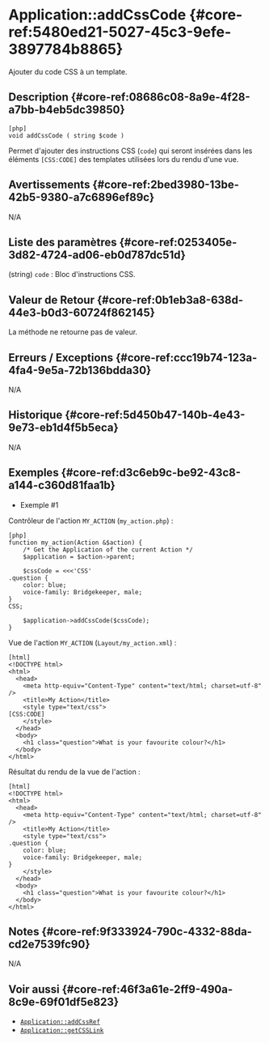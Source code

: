 # Application::addCssCode {#core-ref:5480ed21-5027-45c3-9efe-3897784b8865}

<div class="short-description">
Ajouter du code CSS à un template.
</div>

<!-- <div class="applicability"></div> -->

## Description {#core-ref:08686c08-8a9e-4f28-a7bb-b4eb5dc39850}


    [php]
    void addCssCode ( string $code )

Permet d'ajouter des instructions CSS (`code`) qui seront insérées dans les
éléments `[CSS:CODE]` des templates utilisées lors du rendu d'une vue.

## Avertissements {#core-ref:2bed3980-13be-42b5-9380-a7c6896ef89c}

N/A

## Liste des paramètres {#core-ref:0253405e-3d82-4724-ad06-eb0d787dc51d}

(string) `code`
:   Bloc d'instructions CSS.

## Valeur de Retour {#core-ref:0b1eb3a8-638d-44e3-b0d3-60724f862145}

La méthode ne retourne pas de valeur.

## Erreurs / Exceptions {#core-ref:ccc19b74-123a-4fa4-9e5a-72b136bdda30}

N/A

## Historique {#core-ref:5d450b47-140b-4e43-9e73-eb1d4f5b5eca}

N/A

## Exemples {#core-ref:d3c6eb9c-be92-43c8-a144-c360d81faa1b}

- Exemple #1

Contrôleur de l'action `MY_ACTION` (`my_action.php`) :


    [php]
    function my_action(Action &$action) {
        /* Get the Application of the current Action */
        $application = $action->parent;
    
        $cssCode = <<<'CSS'
    .question {
        color: blue;
        voice-family: Bridgekeeper, male;
    }
    CSS;
    
        $application->addCssCode($cssCode);
    }

Vue de l'action `MY_ACTION` (`Layout/my_action.xml`) :


    [html]
    <!DOCTYPE html>
    <html>
      <head>
        <meta http-equiv="Content-Type" content="text/html; charset=utf-8" />
        <title>My Action</title>
        <style type="text/css">
    [CSS:CODE]
        </style>
      </head>
      <body>
        <h1 class="question">What is your favourite colour?</h1>
      </body>
    </html>


Résultat du rendu de la vue de l'action :


    [html]
    <!DOCTYPE html>
    <html>
      <head>
        <meta http-equiv="Content-Type" content="text/html; charset=utf-8" />
        <title>My Action</title>
        <style type="text/css">
    .question {
        color: blue;
        voice-family: Bridgekeeper, male;
    }
        </style>
      </head>
      <body>
        <h1 class="question">What is your favourite colour?</h1>
      </body>
    </html>

## Notes {#core-ref:9f333924-790c-4332-88da-cd2e7539fc90}

N/A

## Voir aussi {#core-ref:46f3a61e-2ff9-490a-8c9e-69f01df5e823}

- [`Application::addCssRef`][addCSSRef]
- [`Application::getCSSLink`][getCSSLink]

<!-- links -->

[addCSSRef]: #core-ref:4bba8a6b-8002-4c0a-8ac7-70d75b31b02b
[getCSSLink]: #core-ref:7a7be83f-fbc2-4f45-8115-bc295321bcf4
